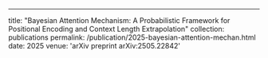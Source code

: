 ---
title: "Bayesian Attention Mechanism: A Probabilistic Framework for Positional Encoding and Context Length Extrapolation"
collection: publications
permalink: /publication/2025-bayesian-attention-mechan.html
date: 2025
venue: 'arXiv preprint arXiv:2505.22842'